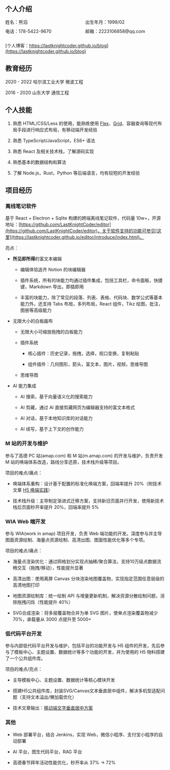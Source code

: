 ## 个人介绍

<div style="display: flex; flex-wrap: wrap;">
  <p style="margin: 0 0 10px 0; line-height: 1.4; flex: 1;">姓名：熊滔</p>
  <p style="margin: 0 0 10px 0; line-height: 1.4; flex: 1;">出生年月：1999/02</p>
</div>
<div style="display: flex">
  <p style="margin: 0 0 10px 0; line-height: 1.4; flex: 1;">电话：178-5422-9670</p>
  <p style="margin: 0 0 10px 0; line-height: 1.4; flex: 1">邮箱：2223106858@qq.com</p>
</div>

[个人博客：https://lastknightcoder.github.io/blog](https://lastknightcoder.github.io/blog)

## 教育经历

2020 - 2022 哈尔滨工业大学 微波工程

2016 - 2020 山东大学 通信工程

## 个人技能

1. 熟悉 HTML/CSS/Less 的使用，能熟练使用 [Flex](https://lastknightcoder.github.io/slides-flex/1)、[Grid](https://lastknightcoder.github.io/slides-grid/1)、容器查询等现代布局手段进行响应式布局，有移动端开发经验

2. 熟悉 TypeScript/JavaScript，ES6+ 语法

3. 熟悉 React 及相关技术栈，了解源码实现

4. 熟悉基本的数据结构和算法

5. 了解 Node.js，Rust，Python 等后端语言，均有较短的开发经验

## 项目经历

### 离线笔记软件

基于 React + Electron + Sqlite 构建的跨端离线笔记软件，代码量 10w+，开源地址：[https://github.com/LastKnightCoder/editor](https://github.com/LastKnightCoder/editor)，关于软件支持的功能可参见[这里](https://lastknightcoder.github.io/editor/introduce/index.html)。

亮点：

- **所见即所得**的富文本编辑

  - 编辑体验追齐 Notion 的块编辑器

  - 插件系统，所有的块能力均通过插件集成，包括工具栏，命令面板，快捷键，Markdown 导出，即插即用

  - 丰富的块能力，除了常见的段落、列表、表格、代码块、数学公式等基本能力外，还支持 Tabs 布局，多列布局，React 组件，Tikz 绘图，批注，图册等高级能力

- 无限大小的白板画布

  - 无限大小可缩放拖拽的白板能力

  - 插件系统

    - 核心插件：历史记录，拖拽，选择，视口变换，复制粘贴

    - 组件插件：几何图形，箭头，富文本，图片，视频，思维导图

  - 思维导图

- AI 能力集成

  - AI 搜索，基于向量语义化的搜索能力

  - AI 剪藏，通过 AI 直接剪藏网页为编辑器支持的富文本格式

  - AI 对话，基于本地知识库的对话能力

  - AI 续写，基于上下文的创作能力

### M 站的开发与维护

参与了高德 PC 站(amap.com) 和 M 站(m.amap.com) 的开发与维护，负责开发 M 站的唤端体系改造，路线分享还原，技术栈升级等项目。

项目的难点/痛点：

- 唤端体系重构：设计基于配置的标准化唤端方案，回端率提升 20%（附技术文章 [H5 唤端实践](https://lastknightcoder.github.io/blog/h5-call-app)）

- 技术栈升级：主导制定渐进式迁移方案，支持新旧页面并行开发，使用新技术栈后页面秒开率提升 20%，回端率提升 5%

### WIA Web 端开发

参与 WIA(work in amap) 项目开发，负责 Web 端功能的开发。深度参与并主导图面资源绘制、海量点资源绘制、高清出图、图面性能优化等多个专项。

项目的难点/痛点：

- 海量点渲染优化：通过网格划分实现点抽稀/聚合算法，支持10万级点数据流畅交互（拖拽/移动），性能提升显著

- 高清出图：使用离屏 Canvas 分块渲染地图覆盖物，实现指定范围任意层级的高清地图打印

- 地图资源绘制库：统一绘制 API 与增量更新机制，解决资源分散绘制问题，消除拖拽闪烁（性能提升 40%）

- SVG合成渲染：将多层覆盖物合并为单 SVG 图片，使单点渲染覆盖物减少 70%，承载量从 3000 点提升至 5000+

### 低代码平台开发

参与内部低代码平台开发与维护，包括平台的功能开发与 H5 组件的开发，先后参与了模板中心、主题设置、数据统计等多个功能的开发，并为使用的 H5 物料搭建了一个公共组件库。

项目的难点/亮点：

- 主导模板中心、主题设置、数据统计等核心模块开发

- 搭建H5公共组件库，封装SVG/Canvas文本垂直居中组件，解决多机型适配问题（支持文本溢出/懒加载优化）

- 技术文章输出：[移动端文字垂直居中方案](https://lastknightcoder.github.io/blog/mobile-text-middle)

### 其他

- Web 部署平台，结合 Jenkins，实现 Web，微信小程序、支付宝小程序的自动部署

- AI 平台，图生代码平台，RAG 平台

- 高德春节拜年活动性能优化，秒开率从 37% -> 72%
